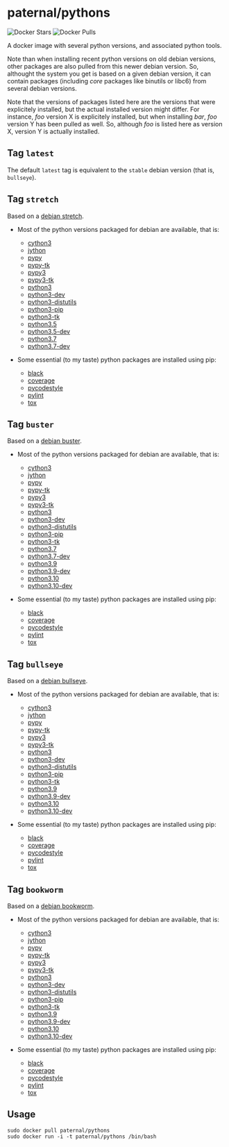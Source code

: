 paternal/pythons
================

![Docker Stars](https://badgen.net/docker/stars/paternal/pythons?icon=docker&label=stars)
![Docker Pulls](https://badgen.net/docker/pulls/paternal/pythons?icon=docker&label=pulls)

A docker image with several python versions, and associated python tools.

Note than when installing recent python versions on old debian versions, other packages are also pulled from this newer debian version. So, althought the system you get is based on a given debian version, it can contain packages (including *core* packages like binutils or libc6) from several debian versions.

Note that the versions of packages listed here are the versions that were explicitely installed, but the actual installed version might differ. For instance, *foo* version X is explicitely installed, but when installing *bar*, *foo* version Y has been pulled as well. So, although *foo* is listed here as version X, version Y is actually installed.

## Tag `latest`

The default `latest` tag is equivalent to the `stable` debian version (that is, `bullseye`).


## Tag `stretch`

Based on a [debian stretch](https://www.debian.org/releases/stretch/).

- Most of the python versions packaged for debian are available, that is:
    - [cython3](https://packages.debian.org/stretch/cython3)
    - [jython](https://packages.debian.org/stretch/jython)
    - [pypy](https://packages.debian.org/stretch/pypy)
    - [pypy-tk](https://packages.debian.org/stretch/pypy-tk)
    - [pypy3](https://packages.debian.org/buster/pypy3)
    - [pypy3-tk](https://packages.debian.org/buster/pypy3-tk)
    - [python3](https://packages.debian.org/stretch/python3)
    - [python3-dev](https://packages.debian.org/stretch/python3-dev)
    - [python3-distutils](https://packages.debian.org/buster/python3-distutils)
    - [python3-pip](https://packages.debian.org/stretch/python3-pip)
    - [python3-tk](https://packages.debian.org/stretch/python3-tk)
    - [python3.5](https://packages.debian.org/stretch/python3.5)
    - [python3.5-dev](https://packages.debian.org/stretch/python3.5-dev)
    - [python3.7](https://packages.debian.org/buster/python3.7)
    - [python3.7-dev](https://packages.debian.org/buster/python3.7-dev)

- Some essential (to my taste) python packages are installed using pip:
    - [black](https://pypi.python.org/pypi/black)
    - [coverage](https://pypi.python.org/pypi/coverage)
    - [pycodestyle](https://pypi.python.org/pypi/pycodestyle)
    - [pylint](https://pypi.python.org/pypi/pylint)
    - [tox](https://pypi.python.org/pypi/tox)


## Tag `buster`

Based on a [debian buster](https://www.debian.org/releases/buster/).

- Most of the python versions packaged for debian are available, that is:
    - [cython3](https://packages.debian.org/buster/cython3)
    - [jython](https://packages.debian.org/buster/jython)
    - [pypy](https://packages.debian.org/buster/pypy)
    - [pypy-tk](https://packages.debian.org/buster/pypy-tk)
    - [pypy3](https://packages.debian.org/buster/pypy3)
    - [pypy3-tk](https://packages.debian.org/buster/pypy3-tk)
    - [python3](https://packages.debian.org/buster/python3)
    - [python3-dev](https://packages.debian.org/buster/python3-dev)
    - [python3-distutils](https://packages.debian.org/buster/python3-distutils)
    - [python3-pip](https://packages.debian.org/buster/python3-pip)
    - [python3-tk](https://packages.debian.org/buster/python3-tk)
    - [python3.7](https://packages.debian.org/buster/python3.7)
    - [python3.7-dev](https://packages.debian.org/buster/python3.7-dev)
    - [python3.9](https://packages.debian.org/bullseye/python3.9)
    - [python3.9-dev](https://packages.debian.org/bullseye/python3.9-dev)
    - [python3.10](https://packages.debian.org/experimental/python3.10)
    - [python3.10-dev](https://packages.debian.org/experimental/python3.10-dev)

- Some essential (to my taste) python packages are installed using pip:
    - [black](https://pypi.python.org/pypi/black)
    - [coverage](https://pypi.python.org/pypi/coverage)
    - [pycodestyle](https://pypi.python.org/pypi/pycodestyle)
    - [pylint](https://pypi.python.org/pypi/pylint)
    - [tox](https://pypi.python.org/pypi/tox)


## Tag `bullseye`

Based on a [debian bullseye](https://www.debian.org/releases/bullseye/).

- Most of the python versions packaged for debian are available, that is:
    - [cython3](https://packages.debian.org/bullseye/cython3)
    - [jython](https://packages.debian.org/bullseye/jython)
    - [pypy](https://packages.debian.org/bullseye/pypy)
    - [pypy-tk](https://packages.debian.org/bullseye/pypy-tk)
    - [pypy3](https://packages.debian.org/bullseye/pypy3)
    - [pypy3-tk](https://packages.debian.org/bullseye/pypy3-tk)
    - [python3](https://packages.debian.org/bullseye/python3)
    - [python3-dev](https://packages.debian.org/bullseye/python3-dev)
    - [python3-distutils](https://packages.debian.org/bullseye/python3-distutils)
    - [python3-pip](https://packages.debian.org/bullseye/python3-pip)
    - [python3-tk](https://packages.debian.org/bullseye/python3-tk)
    - [python3.9](https://packages.debian.org/bullseye/python3.9)
    - [python3.9-dev](https://packages.debian.org/bullseye/python3.9-dev)
    - [python3.10](https://packages.debian.org/experimental/python3.10)
    - [python3.10-dev](https://packages.debian.org/experimental/python3.10-dev)

- Some essential (to my taste) python packages are installed using pip:
    - [black](https://pypi.python.org/pypi/black)
    - [coverage](https://pypi.python.org/pypi/coverage)
    - [pycodestyle](https://pypi.python.org/pypi/pycodestyle)
    - [pylint](https://pypi.python.org/pypi/pylint)
    - [tox](https://pypi.python.org/pypi/tox)


## Tag `bookworm`

Based on a [debian bookworm](https://www.debian.org/releases/bookworm/).

- Most of the python versions packaged for debian are available, that is:
    - [cython3](https://packages.debian.org/bookworm/cython3)
    - [jython](https://packages.debian.org/bookworm/jython)
    - [pypy](https://packages.debian.org/bookworm/pypy)
    - [pypy-tk](https://packages.debian.org/bookworm/pypy-tk)
    - [pypy3](https://packages.debian.org/bookworm/pypy3)
    - [pypy3-tk](https://packages.debian.org/bookworm/pypy3-tk)
    - [python3](https://packages.debian.org/bookworm/python3)
    - [python3-dev](https://packages.debian.org/bookworm/python3-dev)
    - [python3-distutils](https://packages.debian.org/bookworm/python3-distutils)
    - [python3-pip](https://packages.debian.org/bookworm/python3-pip)
    - [python3-tk](https://packages.debian.org/bookworm/python3-tk)
    - [python3.9](https://packages.debian.org/bookworm/python3.9)
    - [python3.9-dev](https://packages.debian.org/bookworm/python3.9-dev)
    - [python3.10](https://packages.debian.org/experimental/python3.10)
    - [python3.10-dev](https://packages.debian.org/experimental/python3.10-dev)

- Some essential (to my taste) python packages are installed using pip:
    - [black](https://pypi.python.org/pypi/black)
    - [coverage](https://pypi.python.org/pypi/coverage)
    - [pycodestyle](https://pypi.python.org/pypi/pycodestyle)
    - [pylint](https://pypi.python.org/pypi/pylint)
    - [tox](https://pypi.python.org/pypi/tox)



## Usage

    sudo docker pull paternal/pythons
    sudo docker run -i -t paternal/pythons /bin/bash
